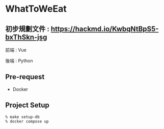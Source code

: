 # WhatToWeEat

## 初步規劃文件 : https://hackmd.io/KwbqNtBpS5-bxThSkn-jsg
前端 : Vue

後端 : Python


## Pre-request
- Docker

## Project Setup 
```
% make setup-db
% docker compose up
```
